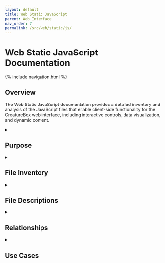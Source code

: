 ```yaml
---
layout: default
title: Web Static JavaScript
parent: Web Interface
nav_order: 7
permalink: /src/web/static/js/
---
```


# Web Static JavaScript Documentation

{% include navigation.html %}

## Overview

The Web Static JavaScript documentation provides a detailed inventory and analysis of the JavaScript files that enable client-side functionality for the CreatureBox web interface, including interactive controls, data visualization, and dynamic content.

<details id="purpose">
<summary><h2>Purpose</h2></summary>
<div markdown="1">

This document catalogs the JavaScript files within the `src/web/static/js` directory that provide client-side functionality for the CreatureBox web interface. These scripts enable:

- Interactive camera controls
- Photo gallery management
- Settings configuration interface
- Data visualization
- Form validation and processing
- Dynamic content loading
- User interface enhancements
- Real-time monitoring

The JavaScript architecture follows a modular approach with namespaced components to maintain code organization and facilitate maintenance.

</div>
</details>

<details id="file-inventory">
<summary><h2>File Inventory</h2></summary>
<div markdown="1">

| Filename | Size | Description |
|----------|------|-------------|
| main.js | 18 KB | Core application initialization |
| camera.js | 12 KB | Camera control interface |
| gallery.js | 14 KB | Photo gallery management |
| settings.js | 10 KB | Settings panel functionality |
| charts.js | 8 KB | Data visualization |
| utils.js | 6 KB | Utility functions |
| api.js | 5 KB | API client for backend communication |
| forms.js | 7 KB | Form validation and processing |
| ui.js | 9 KB | UI components and effects |
| storage.js | 4 KB | Local storage management |

</div>
</details>

<details id="file-descriptions">
<summary><h2>File Descriptions</h2></summary>
<div markdown="1">

### main.js
- **Primary Purpose**: Core application initialization
- **Key Functions**:
  * `CreatureBox.init()`: Application initialization
  * `CreatureBox.Router.init()`: Client-side routing
  * `CreatureBox.Auth.checkSession()`: Session validation
  * `CreatureBox.Nav.init()`: Navigation setup
  * `CreatureBox.EventBus.subscribe()`: Event subscription system
  * `CreatureBox.Theme.init()`: Theme management
- **Dependencies**: utils.js, api.js
- **Technical Notes**: Sets up namespaced application structure and initializes components

### camera.js
- **Primary Purpose**: Camera control interface
- **Key Functions**:
  * `CreatureBox.Camera.init()`: Initialize camera interface
  * `CreatureBox.Camera.startPreview()`: Start camera preview
  * `CreatureBox.Camera.stopPreview()`: Stop camera preview
  * `CreatureBox.Camera.capture()`: Capture photo
  * `CreatureBox.Camera.updateSettings()`: Update camera settings
  * `CreatureBox.Camera.toggleAttraction()`: Toggle attraction mode
  * `CreatureBox.Camera.getStatus()`: Get camera status
- **Dependencies**: api.js, utils.js
- **Technical Notes**: Uses fetch API for camera control endpoints and WebSockets for live preview when available

### gallery.js
- **Primary Purpose**: Photo gallery management
- **Key Functions**:
  * `CreatureBox.Gallery.init()`: Initialize gallery component
  * `CreatureBox.Gallery.loadImages()`: Load images with pagination
  * `CreatureBox.Gallery.renderThumbnails()`: Render image thumbnails
  * `CreatureBox.Gallery.showLightbox()`: Display full-size image viewer
  * `CreatureBox.Gallery.filter()`: Filter images by criteria
  * `CreatureBox.Gallery.deleteImage()`: Delete selected image
  * `CreatureBox.Gallery.downloadImage()`: Download image to device
  * `CreatureBox.Gallery.bulkActions()`: Perform actions on multiple images
- **Dependencies**: api.js, ui.js, storage.js
- **Technical Notes**: Implements lazy loading for performance and optimized image loading

### settings.js
- **Primary Purpose**: Settings panel functionality
- **Key Functions**:
  * `CreatureBox.Settings.init()`: Initialize settings interface
  * `CreatureBox.Settings.loadConfig()`: Load configuration from server
  * `CreatureBox.Settings.saveConfig()`: Save configuration to server
  * `CreatureBox.Settings.validateForm()`: Validate settings form inputs
  * `CreatureBox.Settings.restoreDefaults()`: Restore default settings
  * `CreatureBox.Settings.exportConfig()`: Export configuration to file
  * `CreatureBox.Settings.importConfig()`: Import configuration from file
  * `CreatureBox.Settings.applyChanges()`: Apply settings without saving
- **Dependencies**: api.js, forms.js, utils.js
- **Technical Notes**: Implements form validation with feedback and configuration version tracking

### charts.js
- **Primary Purpose**: Data visualization
- **Key Functions**:
  * `CreatureBox.Charts.init()`: Initialize charts module
  * `CreatureBox.Charts.renderPowerUsage()`: Render power usage chart
  * `CreatureBox.Charts.renderActivityTimeline()`: Render activity timeline
  * `CreatureBox.Charts.renderStorageUsage()`: Render storage usage chart
  * `CreatureBox.Charts.renderTemperature()`: Render temperature monitoring
  * `CreatureBox.Charts.renderSchedule()`: Render schedule visualization
  * `CreatureBox.Charts.updateCharts()`: Update all charts with new data
- **Dependencies**: Chart.js library, api.js, utils.js
- **Technical Notes**: Uses Chart.js for visualization with custom styling to match application theme

### utils.js
- **Primary Purpose**: Utility functions
- **Key Functions**:
  * `CreatureBox.Utils.formatDate()`: Format date/time values
  * `CreatureBox.Utils.formatBytes()`: Format file sizes
  * `CreatureBox.Utils.validateInput()`: Input validation helpers
  * `CreatureBox.Utils.debounce()`: Debounce function calls
  * `CreatureBox.Utils.throttle()`: Throttle function calls
  * `CreatureBox.Utils.parseQueryString()`: Parse URL query parameters
  * `CreatureBox.Utils.generateId()`: Generate unique IDs
  * `CreatureBox.Utils.deepClone()`: Deep clone objects
- **Dependencies**: None
- **Technical Notes**: Shared helper functions used across multiple modules

### api.js
- **Primary Purpose**: API client for backend communication
- **Key Functions**:
  * `CreatureBox.API.init()`: Initialize API client
  * `CreatureBox.API.request()`: Generic request method
  * `CreatureBox.API.get()`: GET request
  * `CreatureBox.API.post()`: POST request
  * `CreatureBox.API.put()`: PUT request
  * `CreatureBox.API.delete()`: DELETE request
  * `CreatureBox.API.handleError()`: Error handling
  * `CreatureBox.API.setAuthToken()`: Set authentication token
- **Dependencies**: utils.js
- **Technical Notes**: Wraps fetch API with authentication, error handling, and request/response processing

### forms.js
- **Primary Purpose**: Form validation and processing
- **Key Functions**:
  * `CreatureBox.Forms.init()`: Initialize forms module
  * `CreatureBox.Forms.validate()`: Validate form inputs
  * `CreatureBox.Forms.serializeForm()`: Serialize form data
  * `CreatureBox.Forms.deserializeForm()`: Populate form with data
  * `CreatureBox.Forms.showValidationMessage()`: Display validation messages
  * `CreatureBox.Forms.clearValidation()`: Clear validation messages
  * `CreatureBox.Forms.handleSubmit()`: Handle form submission
  * `CreatureBox.Forms.autoSave()`: Auto-save form changes
- **Dependencies**: utils.js
- **Technical Notes**: Implements client-side validation with custom rules and error messages

### ui.js
- **Primary Purpose**: UI components and effects
- **Key Functions**:
  * `CreatureBox.UI.init()`: Initialize UI components
  * `CreatureBox.UI.showModal()`: Display modal dialog
  * `CreatureBox.UI.hideModal()`: Hide modal dialog
  * `CreatureBox.UI.showNotification()`: Show notification
  * `CreatureBox.UI.toggleElement()`: Toggle element visibility
  * `CreatureBox.UI.createLoader()`: Create loading indicator
  * `CreatureBox.UI.accordions()`: Initialize accordion components
  * `CreatureBox.UI.tabs()`: Initialize tab components
  * `CreatureBox.UI.dropdowns()`: Initialize dropdown menus
- **Dependencies**: utils.js
- **Technical Notes**: Provides reusable UI components with accessibility features

### storage.js
- **Primary Purpose**: Local storage management
- **Key Functions**:
  * `CreatureBox.Storage.init()`: Initialize storage module
  * `CreatureBox.Storage.get()`: Get value from storage
  * `CreatureBox.Storage.set()`: Set value in storage
  * `CreatureBox.Storage.remove()`: Remove value from storage
  * `CreatureBox.Storage.clear()`: Clear all storage
  * `CreatureBox.Storage.getJSON()`: Get and parse JSON value
  * `CreatureBox.Storage.setJSON()`: Stringify and store JSON value
  * `CreatureBox.Storage.migrateData()`: Migrate data between versions
- **Dependencies**: utils.js
- **Technical Notes**: Abstracts browser storage with fallbacks and handles data versioning

</div>
</details>

<details id="relationships">
<summary><h2>Relationships</h2></summary>
<div markdown="1">

- **Related To**:
  * [Web Static](../web-interface/static.md): Parent module
  * [Web Static CSS](./src-web-static-css.md): Styling for elements controlled by JavaScript
  * [Web Templates](../web-interface/templates.md): HTML templates with script references
- **Depends On**:
  * Browser JavaScript API
  * Optional third-party libraries (e.g., Chart.js)
  * Backend API endpoints
  * HTML DOM structure
- **Used By**:
  * Web interface pages
  * User interactions
  * Dynamic content updates

</div>
</details>

<details id="use-cases">
<summary><h2>Use Cases</h2></summary>
<div markdown="1">

1. **Camera Control Interface**:
   - **Description**: Controlling the camera remotely through the web interface.
   - **Example**: 
     ```javascript
     // In camera.js
     CreatureBox.Camera = (function() {
       let previewElement;
       let captureButton;
       let previewActive = false;
       
       function init(options) {
         previewElement = options.previewElement;
         captureButton = options.captureButton;
         
         // Attach event listeners
         captureButton.addEventListener('click', capture);
         
         // Initialize preview
         getStatus().then(status => {
           if (status.available) {
             enableControls();
           } else {
             disableControls('Camera not available');
           }
         });
       }
       
       function startPreview() {
         if (previewActive) return;
         
         return CreatureBox.API.post('/api/camera/preview/start')
           .then(response => {
             if (response.success) {
               previewActive = true;
               // Setup preview stream or polling
               setupPreviewStream();
               return true;
             }
             return false;
           })
           .catch(error => {
             CreatureBox.UI.showNotification('Failed to start preview', 'error');
             console.error('Preview error:', error);
             return false;
           });
       }
       
       function capture() {
         CreatureBox.UI.showLoader(previewElement);
         
         return CreatureBox.API.post('/api/camera/capture')
           .then(response => {
             CreatureBox.UI.hideLoader(previewElement);
             if (response.success) {
               CreatureBox.UI.showNotification('Image captured successfully');
               // Show the captured image
               showCapturedImage(response.data.imagePath);
               
               // Refresh gallery if open
               CreatureBox.EventBus.publish('gallery:refresh');
               return response.data;
             } else {
               throw new Error(response.message || 'Capture failed');
             }
           })
           .catch(error => {
             CreatureBox.UI.hideLoader(previewElement);
             CreatureBox.UI.showNotification('Failed to capture image', 'error');
             console.error('Capture error:', error);
             return null;
           });
       }
       
       // Additional methods...
       
       return {
         init: init,
         startPreview: startPreview,
         stopPreview: stopPreview,
         capture: capture,
         updateSettings: updateSettings,
         toggleAttraction: toggleAttraction,
         getStatus: getStatus
       };
     })();
     ```

2. **Photo Gallery Implementation**:
   - **Description**: Browsing and managing captured photos with lazy loading.
   - **Example**: 
     ```javascript
     // In gallery.js
     CreatureBox.Gallery = (function() {
       let container;
       let gridContainer;
       let currentPage = 1;
       let totalPages = 1;
       let itemsPerPage = 20;
       let currentFilter = 'all';
       
       function init(options) {
         container = options.container;
         gridContainer = container.querySelector('.gallery-grid');
         itemsPerPage = options.itemsPerPage || itemsPerPage;
         
         // Set up pagination controls
         setupPagination();
         
         // Initial load
         loadImages(currentPage, currentFilter);
         
         // Set up infinite scroll if enabled
         if (options.infiniteScroll) {
           setupInfiniteScroll();
         }
         
         // Listen for events
         CreatureBox.EventBus.subscribe('gallery:refresh', () => {
           loadImages(1, currentFilter, true);
         });
       }
       
       function loadImages(page, filter, forceRefresh = false) {
         currentPage = page || 1;
         currentFilter = filter || currentFilter;
         
         // Check cache unless forced refresh
         if (!forceRefresh) {
           const cachedData = CreatureBox.Storage.getJSON(`gallery_${currentFilter}_${currentPage}`);
           if (cachedData && cachedData.timestamp > Date.now() - 300000) { // 5 min cache
             renderThumbnails(cachedData.images);
             updatePagination(cachedData.currentPage, cachedData.totalPages);
             return Promise.resolve(cachedData);
           }
         }
         
         // Show loading state
         CreatureBox.UI.showLoader(gridContainer);
         
         // Fetch from API
         return CreatureBox.API.get('/api/images', {
           page: currentPage, 
           limit: itemsPerPage,
           filter: currentFilter
         }).then(response => {
           CreatureBox.UI.hideLoader(gridContainer);
           
           if (response.success) {
             const data = {
               images: response.data.images,
               currentPage: response.data.page,
               totalPages: response.data.totalPages,
               timestamp: Date.now()
             };
             
             // Cache the results
             CreatureBox.Storage.setJSON(`gallery_${currentFilter}_${currentPage}`, data);
             
             // Render the images
             renderThumbnails(data.images);
             updatePagination(data.currentPage, data.totalPages);
             
             return data;
           } else {
             CreatureBox.UI.showNotification('Failed to load images', 'error');
             return null;
           }
         }).catch(error => {
           CreatureBox.UI.hideLoader(gridContainer);
           CreatureBox.UI.showNotification('Error loading gallery', 'error');
           console.error('Gallery error:', error);
           return null;
         });
       }
       
       function renderThumbnails(images) {
         // Clear existing content
         gridContainer.innerHTML = '';
         
         if (images.length === 0) {
           gridContainer.innerHTML = '<div class="empty-state">No images found</div>';
           return;
         }
         
         // Create image elements
         images.forEach(image => {
           const thumbnail = document.createElement('div');
           thumbnail.className = 'thumbnail';
           thumbnail.dataset.id = image.id;
           
           thumbnail.innerHTML = `
             <div class="thumbnail-img">
               <img src="${image.thumbnailUrl}" alt="${image.filename}" loading="lazy">
             </div>
             <div class="thumbnail-info">
               <span class="filename">${image.filename}</span>
               <span class="date">${CreatureBox.Utils.formatDate(image.createdAt)}</span>
             </div>
           `;
           
           // Add click handler
           thumbnail.addEventListener('click', () => {
             showLightbox(image);
           });
           
           gridContainer.appendChild(thumbnail);
         });
       }
       
       // Additional methods...
       
       return {
         init: init,
         loadImages: loadImages,
         renderThumbnails: renderThumbnails,
         showLightbox: showLightbox,
         filter: filter,
         deleteImage: deleteImage,
         downloadImage: downloadImage,
         bulkActions: bulkActions
       };
     })();
     ```

3. **Settings Management**:
   - **Description**: Configuring system settings through the web interface.
   - **Example**: 
     ```javascript
     // In settings.js
     CreatureBox.Settings = (function() {
       let form;
       let saveButton;
       let resetButton;
       let lastSavedConfig = null;
       
       function init(options) {
         form = options.form;
         saveButton = form.querySelector('.save-button');
         resetButton = form.querySelector('.reset-button');
         
         // Attach event listeners
         form.addEventListener('submit', handleSubmit);
         resetButton.addEventListener('click', restoreDefaults);
         
         // Setup change tracking
         setupChangeTracking();
         
         // Load initial config
         loadConfig();
       }
       
       function loadConfig() {
         return CreatureBox.API.get('/api/settings')
           .then(response => {
             if (response.success) {
               lastSavedConfig = response.data;
               
               // Populate form with settings
               CreatureBox.Forms.deserializeForm(form, response.data);
               
               // Enable form
               enableForm();
               
               return response.data;
             } else {
               throw new Error(response.message || 'Failed to load settings');
             }
           })
           .catch(error => {
             CreatureBox.UI.showNotification('Failed to load settings', 'error');
             console.error('Settings load error:', error);
             return null;
           });
       }
       
       function saveConfig(config) {
         // Show saving indicator
         setSaveButtonSaving(true);
         
         return CreatureBox.API.put('/api/settings', config)
           .then(response => {
             setSaveButtonSaving(false);
             
             if (response.success) {
               lastSavedConfig = response.data;
               CreatureBox.UI.showNotification('Settings saved successfully');
               
               // Update form with any server-modified values
               CreatureBox.Forms.deserializeForm(form, response.data);
               
               // Broadcast settings change event
               CreatureBox.EventBus.publish('settings:updated', response.data);
               
               return response.data;
             } else {
               throw new Error(response.message || 'Failed to save settings');
             }
           })
           .catch(error => {
             setSaveButtonSaving(false);
             CreatureBox.UI.showNotification('Failed to save settings', 'error');
             console.error('Settings save error:', error);
             return null;
           });
       }
       
       // Additional methods...
       
       return {
         init: init,
         loadConfig: loadConfig,
         saveConfig: saveConfig,
         validateForm: validateForm,
         restoreDefaults: restoreDefaults,
         exportConfig: exportConfig,
         importConfig: importConfig,
         applyChanges: applyChanges
       };
     })();
     ```

4. **Data Visualization**:
   - **Description**: Visualizing system data with interactive charts.
   - **Example**: 
     ```javascript
     // In charts.js
     CreatureBox.Charts = (function() {
       let container;
       let charts = {};
       let updateInterval;
       
       function init(options) {
         container = options.container;
         
         // Create chart containers if needed
         setupChartContainers();
         
         // Create initial charts
         createCharts();
         
         // Set up periodic updates if requested
         if (options.autoUpdate) {
           startAutoUpdates(options.updateInterval || 60000);
         }
       }
       
       function renderPowerUsage() {
         return CreatureBox.API.get('/api/metrics/power')
           .then(response => {
             if (response.success) {
               const data = response.data;
               
               if (!charts.powerUsage) {
                 // Create new chart
                 const ctx = document.getElementById('power-usage-chart').getContext('2d');
                 charts.powerUsage = new Chart(ctx, {
                   type: 'line',
                   data: {
                     labels: data.labels,
                     datasets: [{
                       label: 'Power Usage (mA)',
                       data: data.values,
                       borderColor: '#3e95cd',
                       fill: true,
                       backgroundColor: 'rgba(62, 149, 205, 0.1)',
                       tension: 0.3
                     }]
                   },
                   options: {
                     responsive: true,
                     maintainAspectRatio: false,
                     plugins: {
                       legend: {
                         display: true,
                         position: 'top'
                       },
                       tooltip: {
                         mode: 'index',
                         intersect: false
                       }
                     },
                     scales: {
                       x: {
                         display: true,
                         title: {
                           display: true,
                           text: 'Time'
                         }
                       },
                       y: {
                         display: true,
                         title: {
                           display: true,
                           text: 'Power (mA)'
                         },
                         suggestedMin: 0
                       }
                     }
                   }
                 });
               } else {
                 // Update existing chart
                 charts.powerUsage.data.labels = data.labels;
                 charts.powerUsage.data.datasets[0].data = data.values;
                 charts.powerUsage.update();
               }
               
               return charts.powerUsage;
             } else {
               throw new Error(response.message || 'Failed to load power usage data');
             }
           })
           .catch(error => {
             console.error('Power usage chart error:', error);
             return null;
           });
       }
       
       // Additional methods...
       
       return {
         init: init,
         renderPowerUsage: renderPowerUsage,
         renderActivityTimeline: renderActivityTimeline,
         renderStorageUsage: renderStorageUsage,
         renderTemperature: renderTemperature,
         renderSchedule: renderSchedule,
         updateCharts: updateCharts
       };
     })();
     ```

</div>
</details>
